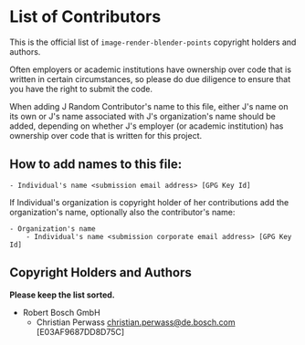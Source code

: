 # List of Contributors

This is the official list of `image-render-blender-points` copyright holders and authors.

Often employers or academic institutions have ownership over code that is
written in certain circumstances, so please do due diligence to ensure that
you have the right to submit the code.

When adding J Random Contributor's name to this file, either J's name on its
own or J's name associated with J's organization's name should be added,
depending on whether J's employer (or academic institution) has ownership
over code that is written for this project.

## How to add names to this file:
```text
- Individual's name <submission email address> [GPG Key Id]
```

If Individual's organization is copyright holder of her contributions add the
organization's name, optionally also the contributor's name:

```text
- Organization's name
    - Individual's name <submission corporate email address> [GPG Key Id]
```

## Copyright Holders and Authors

**Please keep the list sorted.**

- Robert Bosch GmbH
    - Christian Perwass <christian.perwass@de.bosch.com> [E03AF9687DD8D75C]

